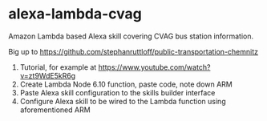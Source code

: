 # alexa-lambda-cvag
Amazon Lambda based Alexa skill covering CVAG bus station information.

Big up to https://github.com/stephanruttloff/public-transportation-chemnitz

1. Tutorial, for example at https://www.youtube.com/watch?v=zt9WdE5kR6g
1. Create Lambda Node 6.10 function, paste code, note down ARM
1. Paste Alexa skill configuration to the skills builder interface
1. Configure Alexa skill to be wired to the Lambda function using aforementioned ARM
